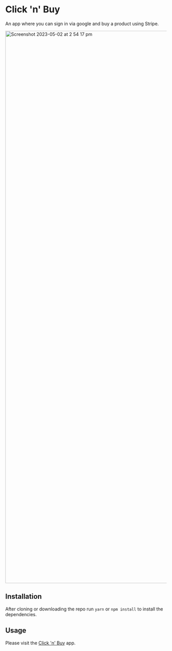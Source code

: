 # Click 'n' Buy

An app where you can sign in via google and buy a product using Stripe.

<img width="1724" alt="Screenshot 2023-05-02 at 2 54 17 pm" src="https://user-images.githubusercontent.com/85605968/235687666-5f6b7745-54f7-461c-9008-75de0fb76397.png">

## Installation

After cloning or downloading the repo run ``yarn`` or ``npm install`` to install the dependencies.

## Usage

Please visit the [Click 'n' Buy](https://ecommerce-app-sigma-seven.vercel.app) app.
